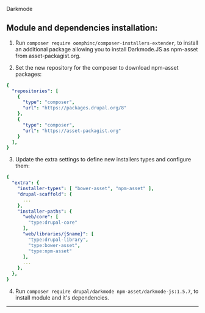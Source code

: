 Darkmode

Module and dependencies installation:
-------------------------------------

1) Run `composer require oomphinc/composer-installers-extender`, to install
   an additional package allowing you to install Darkmode.JS as npm-asset from
   asset-packagist.org.

2) Set the new repository for the composer to download npm-asset packages:

```yaml
{
  "repositories": [
    {
      "type": "composer",
      "url": "https://packages.drupal.org/8"
    },
    {
      "type": "composer",
      "url": "https://asset-packagist.org"
    }
  ],
}
```

3) Update the extra settings to define new installers types and configure them:

```yaml
{
  "extra": {
    "installer-types": [ "bower-asset", "npm-asset" ],
    "drupal-scaffold": {
      ...
    },
    "installer-paths": {
      "web/core": [
        "type:drupal-core"
      ],
      "web/libraries/{$name}": [
        "type:drupal-library",
        "type:bower-asset",
        "type:npm-asset"
      ],
      ...
    },
  },
}
```

4) Run `composer require drupal/darkmode npm-asset/darkmode-js:1.5.7`,
   to install module and it's dependencies.

----
